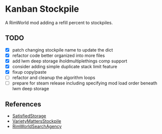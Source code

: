 Kanban Stockpile
===
A RimWorld mod adding a refill percent to stockpiles.

## TODO
- [x] patch changing stockpile name to update the dict
- [x] refactor code better organized into more files
- [x] add lwm deep storage iholdmultiplethings comp support
- [x] consider adding simple duplicate stack limit feature
- [x] fixup copy/paste
- [ ] refactor and cleanup the algorithm loops
- [ ] prepare for steam release including specifying mod load order beneath lwm deep storage

## References
* [SatisfiedStorage](https://steamcommunity.com/sharedfiles/filedetails/?id=2003354028)
* [VarietyMattersStockpile](https://steamcommunity.com/workshop/filedetails/?id=2266068546)
* [RimWorldSearchAgency](https://steamcommunity.com/sharedfiles/filedetails/?id=726479594)
